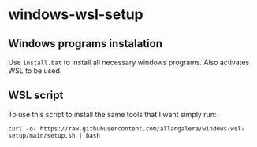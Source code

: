 # windows-wsl-setup

## Windows programs instalation

Use `install.bat` to install all necessary windows programs. Also activates WSL to be used.


## WSL script

To use this script to install the same tools that I want simply run:

```
curl -o- https://raw.githubusercontent.com/allangalera/windows-wsl-setup/main/setup.sh | bash
```
